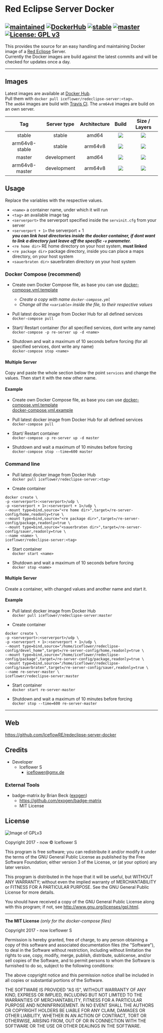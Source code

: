 # Red Eclipse Server Docker
[![maintained](https://img.shields.io/badge/maintained-yes-brightgreen.svg)][github]
[![DockerHub](https://img.shields.io/badge/Docker_Hub--FF69A4.svg?style=social)][docker hub]
[![stable](https://badges.herokuapp.com/travis/IceflowRE/redeclipse-server-docker?env=BRANCH=stable&label=stable)][travis ci]
[![master](https://badges.herokuapp.com/travis/IceflowRE/redeclipse-server-docker?env=BRANCH=master&label=master)][travis ci]
[![License: GPL v3](https://img.shields.io/badge/License-GPL%20v3-blue.svg)](https://www.gnu.org/licenses/gpl-3.0)
---

This provides the source for an easy handling and maintaining Docker image of a [Red Eclipse](https://redeclipse.net/) Server.  
Currently the Docker images are build against the latest commits and will be checked for updates once a day.

---

## Images
Latest images are available at [Docker Hub][docker hub].  
Pull them with `docker pull iceflower/redeclipse-server:<tag>`.  
The `amd64` images are build with [Travis CI][travis ci]. The `arm64v8` images are build on an own server.

|       Tag      | Server type | Architecture |              Build              |                  Size / Layers                |
|:--------------:|:-----------:|:------------:|:-------------------------------:|:---------------------------------------------:|
|     stable     |    stable   |     amd64    | [![][travis stable]][travis ci] |     [![][mbadge stable]][mbadge stable l]     |
| arm64v8-stable |    stable   |    arm64v8   |     [![][no build]][github]     | [![][mbadge arm stable]][mbadge arm stable l] |
|     master     | development |     amd64    | [![][travis master]][travis ci] |     [![][mbadge master]][mbadge master l]     |
| arm64v8-master | development |    arm64v8   |     [![][no build]][github]     | [![][mbadge arm master]][mbadge arm master l] |

## Usage
Replace the variables with the respective values.

  - `<name>` a container name, under which it will run
  - `<tag>` an available image tag
  - `<serverport>` the serverport specified inside the `servinit.cfg` from your server
  - `<serverport + 1>` the serverport + 1  
  ***you can link host directories inside the docker container, if dont want to link a directory just leave off the specific `-v` parameter.***
  - `<re home dir>` RE home directory on your host system, **must linked**
  - `<re package dir>` package directory, inside you can place a maps directory, on your host system
  - `<sauerbraten dir>` sauerbraten directory on your host system

### Docker Compose (recommend)
- Create own Docker Compose file, as base you can use [docker-compose.yml.template](./docker-compose.yml.template)  
  - *Create a copy with name `docker-compose.yml`*
  - *Change all the `<variable>` inside the file, to their respective values*

- Pull latest docker image from Docker Hub for all defined services  
`docker-compose pull`

- Start/ Restart container (for all specified services, dont write any name)  
`docker-compose -p re-server up -d <name>`

- Shutdown and wait a maximum of 10 seconds before forcing (for all specified services, dont write any name)  
`docker-compose stop <name>`

#### Multiple Server
Copy and paste the whole section below the point `services` and change the values. Then start it with the new other name.

#### Example
- Create own Docker Compose file, as base you can use [docker-compose.yml.template](./docker-compose.yml.template)  
[docker-compose.yml.example](./docker-compose.yml.example)

- Pull latest docker image from Docker Hub for all defined services  
`docker-compose pull`

- Start/ Restart container  
`docker-compose -p re-server up -d master`

- Shutdown and wait a maximum of 10 minutes before forcing  
`docker-compose stop --time=600 master`

### Command line
- Pull latest docker image from Docker Hub  
`docker pull iceflower/redeclipse-server:<tag>`

- Create container  
```
docker create \
-p <serverport>:<serverport>/udp \
-p <serverport + 1>:<serverport + 1>/udp \
--mount type=bind,source="<re home dir>",target=/re-server-config/home,readonly=true \
--mount type=bind,source="<re package dir>",target=/re-server-config/package,readonly=true \
--mount type=bind,source="<sauerbraten dir>",target=/re-server-config/sauer,readonly=true \
--name <name> \
iceflower/redeclipse-server:<tag>
```

- Start container  
`docker start <name>`

- Shutdown and wait a maximum of 10 seconds before forcing  
`docker stop <name>`

#### Multiple Server
Create a container, with changed values and another name and start it.

#### Example
- Pull latest docker image from Docker Hub  
`docker pull iceflower/redeclipse-server:master`

- Create container  
```
docker create \
-p <serverport>:<serverport>/udp \
-p <serverport + 1>:<serverport + 1>/udp \
--mount type=bind,source="/home/iceflower/redeclipse-config/devel_home",target=/re-server-config/home,readonly=true \
--mount type=bind,source="/home/iceflower/redeclipse-config/package",target=/re-server-config/package,readonly=true \
--mount type=bind,source="/home/iceflower/redeclipse-config/sauerbraten",target=/re-server-config/sauer,readonly=true \
--name re-server-master \
iceflower/redeclipse-server:master
```

- Start container  
`docker start re-server-master`

- Shutdown and wait a maximum of 10 minutes before forcing  
`docker stop --time=600 re-server-master`

---

## Web
https://github.com/IceflowRE/redeclipse-server-docker

## Credits
- Developer
  - Iceflower S
    - iceflower@gmx.de

### External Tools
- badge-matrix *by* Brian Beck ([exogen](https://github.com/exogen))
    - https://github.com/exogen/badge-matrix
    - MIT License

## License
![Image of GPLv3](http://www.gnu.org/graphics/gplv3-127x51.png)

Copyright 2017 - now © Iceflower S

This program is free software; you can redistribute it and/or modify it under the terms of the GNU General Public License as published by the Free Software Foundation; either version 3 of the License, or (at your option) any later version.

This program is distributed in the hope that it will be useful, but WITHOUT ANY WARRANTY; without even the implied warranty of MERCHANTABILITY or FITNESS FOR A PARTICULAR PURPOSE. See the GNU General Public License for more details.

You should have received a copy of the GNU General Public License along with this program; if not, see <http://www.gnu.org/licenses/gpl.html>.

---

**The MIT License** *(only for the docker-compose files)*

Copyright 2017 - now Iceflower S

Permission is hereby granted, free of charge, to any person obtaining a copy of this software and associated documentation files (the "Software"), to deal in the Software without restriction, including without limitation the rights to use, copy, modify, merge, publish, distribute, sublicense, and/or sell copies of the Software, and to permit persons to whom the Software is furnished to do so, subject to the following conditions:

The above copyright notice and this permission notice shall be included in all copies or substantial portions of the Software.

THE SOFTWARE IS PROVIDED "AS IS", WITHOUT WARRANTY OF ANY KIND, EXPRESS OR IMPLIED, INCLUDING BUT NOT LIMITED TO THE WARRANTIES OF MERCHANTABILITY, FITNESS FOR A PARTICULAR PURPOSE AND NONINFRINGEMENT. IN NO EVENT SHALL THE AUTHORS OR COPYRIGHT HOLDERS BE LIABLE FOR ANY CLAIM, DAMAGES OR OTHER LIABILITY, WHETHER IN AN ACTION OF CONTRACT, TORT OR OTHERWISE, ARISING FROM, OUT OF OR IN CONNECTION WITH THE SOFTWARE OR THE USE OR OTHER DEALINGS IN THE SOFTWARE.

[travis ci]: https://travis-ci.org/IceflowRE/redeclipse-server-docker
[github]: https://github.com/IceflowRE/redeclipse-server-docker
[docker hub]: https://hub.docker.com/r/iceflower/redeclipse-server
[no build]: https://img.shields.io/badge/build-inaccessible-lightgrey.svg
[travis stable]: https://badges.herokuapp.com/travis/IceflowRE/redeclipse-server-docker?env=BRANCH=stable&label=build
[travis master]: https://badges.herokuapp.com/travis/IceflowRE/redeclipse-server-docker?env=BRANCH=master&label=build
[mbadge stable]: https://images.microbadger.com/badges/image/iceflower/redeclipse-server:stable.svg
[mbadge stable l]: https://microbadger.com/images/iceflower/redeclipse-server:stable
[mbadge master]: https://images.microbadger.com/badges/image/iceflower/redeclipse-server:master.svg
[mbadge master l]: https://microbadger.com/images/iceflower/redeclipse-server:master
[mbadge arm stable]: https://images.microbadger.com/badges/image/iceflower/redeclipse-server:arm64v8-stable.svg
[mbadge arm stable l]: https://microbadger.com/images/iceflower/redeclipse-server:arm64v8-stable
[mbadge arm master]: https://images.microbadger.com/badges/image/iceflower/redeclipse-server:arm64v8-master.svg
[mbadge arm master l]: https://microbadger.com/images/iceflower/redeclipse-server:arm64v8-master
